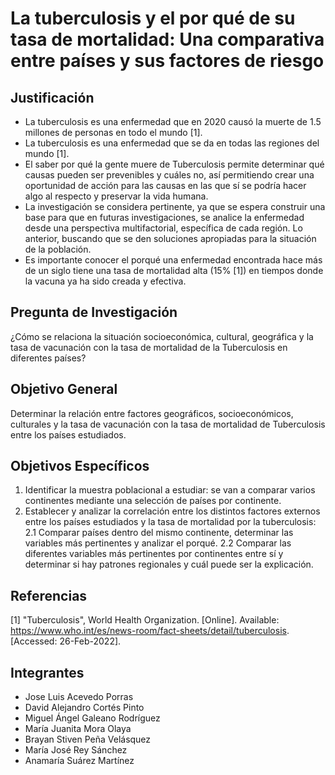 # La tuberculosis y el por qué de su tasa de mortalidad: Una comparativa entre países y sus factores de riesgo

## Justificación

- La tuberculosis es una enfermedad que en 2020 causó la muerte de 1.5 millones de personas en todo el mundo [1]. 
- La tuberculosis es una enfermedad que se da en todas las regiones del mundo [1].
- El saber por qué la gente muere de Tuberculosis permite determinar qué causas pueden ser prevenibles y cuáles no, así permitiendo crear una oportunidad de acción para las causas en las que sí se podría hacer algo al respecto y preservar la vida humana.
- La investigación se considera pertinente, ya que se espera construir una base para que en futuras investigaciones, se analice la enfermedad desde una perspectiva multifactorial, específica de cada región. Lo anterior, buscando que se den soluciones apropiadas para la situación de la población. 
- Es importante conocer el porqué una enfermedad encontrada hace más de un siglo tiene una tasa de mortalidad alta (15% [1]) en tiempos donde la vacuna ya ha sido creada y efectiva.

## Pregunta de Investigación

¿Cómo se relaciona la situación socioeconómica, cultural, geográfica y la tasa de vacunación con la tasa de mortalidad de la Tuberculosis en diferentes países?


## Objetivo General

Determinar la relación entre factores geográficos, socioeconómicos, culturales y la tasa de vacunación con la tasa de mortalidad de Tuberculosis entre los países estudiados.

## Objetivos Específicos

1. Identificar la muestra poblacional a estudiar: se van a comparar varios continentes mediante una selección de países por continente.
2. Establecer y analizar la correlación entre los distintos factores externos entre los países estudiados y la tasa de mortalidad por la tuberculosis:
  2.1 Comparar países dentro del mismo continente, determinar las variables más pertinentes y analizar el porqué.
  2.2 Comparar las diferentes variables más pertinentes por continentes entre sí y determinar si hay patrones regionales y cuál puede ser la explicación.
  
## Referencias
[1] "Tuberculosis", World Health Organization. [Online]. Available: https://www.who.int/es/news-room/fact-sheets/detail/tuberculosis. [Accessed: 26-Feb-2022].
## Integrantes
- Jose Luis Acevedo Porras
- David Alejandro Cortés Pinto
- Miguel Ángel Galeano Rodríguez
- María Juanita Mora Olaya
- Brayan Stiven Peña Velásquez
- María José Rey Sánchez
- Anamaría Suárez Martínez
